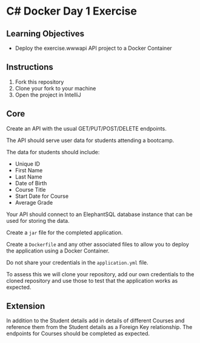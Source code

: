 # C# Docker Day 1 Exercise

## Learning Objectives

- Deploy the exercise.wwwapi API project to a Docker Container

## Instructions

1. Fork this repository
2. Clone your fork to your machine
3. Open the project in IntelliJ

## Core

Create an API with the usual GET/PUT/POST/DELETE endpoints. 

The API should serve user data for students attending a bootcamp.

The data for students should include:

* Unique ID
* First Name
* Last Name
* Date of Birth
* Course Title
* Start Date for Course
* Average Grade 

Your API should connect to an ElephantSQL database instance that can be used for storing the data.

Create a `jar` file for the completed application.

Create a `Dockerfile` and any other associated files to allow you to deploy the application using a Docker Container.

Do not share your credentials in the `application.yml` file. 

To assess this we will clone your repository, add our own credentials to the cloned repository and use those to test that the application works as expected.

## Extension

In addition to the Student details add in details of different Courses and reference them from the Student details as a Foreign Key relationship. The endpoints for Courses should be completed as expected.
